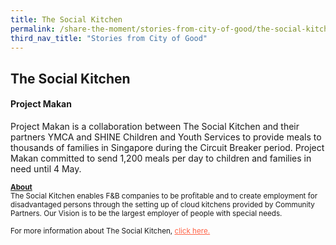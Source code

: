 ```yaml
---
title: The Social Kitchen
permalink: /share-the-moment/stories-from-city-of-good/the-social-kitchen
third_nav_title: "Stories from City of Good"
---
```

## The Social Kitchen

#### Project Makan

Project Makan is a collaboration between The Social Kitchen and their partners YMCA and SHINE Children and Youth Services to provide meals to thousands of families in Singapore during the Circuit Breaker period. Project Makan committed to send 1,200 meals per day to children and families in need until 4 May.  

<sup><b><u>About</u></b><br>The Social Kitchen enables F&B companies to be profitable and to create employment for disadvantaged persons through the setting up of cloud kitchens provided by Community Partners. Our Vision is to be the largest employer of people with special needs.<br><br>For more information about The Social Kitchen, <a href="http://www.thesocialkitchen.com.sg/" style="color:tomato">click here.</a></sup>
